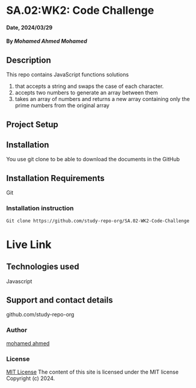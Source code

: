 # SA.02:WK2: Code Challenge

#### Date, 2024/03/29

#### By *Mohamed Ahmed Mohamed*

## Description
This repo contains JavaScript functions solutions 
1. that accepts a string and swaps the case of each character.
2. accepts two numbers to generate an array between them
3. takes an array of numbers and returns a new array containing only the prime numbers from the original array

## Project Setup

## Installation
You use git clone to be able to download the documents in the GitHub

## Installation Requirements
Git

### Installation instruction
```
Git clone https://github.com/study-repo-org/SA.02-WK2-Code-Challenge

```

# Live Link


## Technologies used
Javascript

## Support and contact details
github.com/study-repo-org

### Author
[mohamed ahmed](https://github.com/study-repo-org)

### License
[MIT License](LICENSE)
The content of this site is licensed under the MIT license
Copyright (c) 2024.
